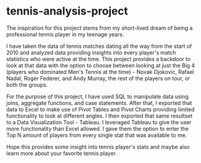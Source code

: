 # tennis-analysis-project

The inspiration for this project stems from my short-lived dream of being a professional tennis player in my teenage years.

I have taken the data of tennis matches dating all the way from the start of 2010 and analyzed data providing insights into every player's match statistics who were active at the time. This project provides a backdoor to look at that data with the option to choose between looking at just the Big 4 (players who dominated Men's Tennis at the time) - Novak Djokovic, Rafael Nadal, Roger Federer, and Andy Murray, the rest of the players on tour, or both the groups.

For the purpose of this project, I have used SQL to manipulate data using joins, aggregate functions, and case statements. After that, I exported that data to Excel to make use of Pivot Tables and Pivot Charts providing limited functionality to look at different angles. I then exported that same resultset to a Data Visualization Tool - Tableau. I leveraged Tableau to give the user more functionality than Excel allowed. I gave them the option to enter the Top N amount of players from every single stat that was available to me.

Hope this provides some insight into tennis player's stats and maybe also learn more about your favorite tennis player.

